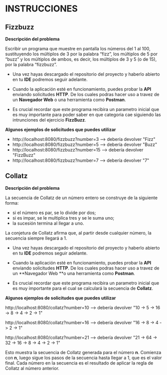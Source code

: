 # INSTRUCCIONES

## **Fizzbuzz**
**Descripción del problema**

Escribir un programa que muestre en pantalla los números del 1 al 100, sustituyendo los múltiplos de 3 por la palabra “fizz”, los múltiplos de 5 por “buzz” y los múltiplos de ambos, es decir, los múltiplos de 3 y 5 (o de 15), por la palabra “fizzbuzz”.

- Una vez hayas descargado el repositorio del proyecto y haberlo abierto en tu **IDE** podremos seguir adelante.

- Cuando la aplicación esté en funcionamiento, puedes probar la **API** enviando solicitudes **HTTP**.  De los cuales podras hacer uso a travez de  un **Navegador Web** o una herramienta como **Postman**.

- Es crucial recordar que este programa recibira un parametro inicial que es muy importante para poder saber en que categoria cae siguiendo las intrunciones del ejercicio **FizzBuzz**.

**Algunos ejemplos de solicitudes que puedes utilizar**
- http://localhost:8080/fizzbuzz?number=3  --> debería devolver "Fizz"
- http://localhost:8080/fizzbuzz?number=5 --> debería devolver "Buzz"
- http://localhost:8080/fizzbuzz?number=15 --> debería devolver "FizzBuzz"
- http://localhost:8080/fizzbuzz?number=7 --> debería devolver "7"


## **Collatz**

**Descripción del problema**

La secuencia de Collatz de un número entero se construye de la siguiente forma:
- si el número es par, se lo divide por dos;
- si es impar, se le multiplica tres y se le suma uno;
- la sucesión termina al llegar a uno.

La conjetura de Collatz afirma que, al partir desde cualquier número, la secuencia siempre llegará a 1.

- Una vez hayas descargado el repositorio del proyecto y haberlo abierto en tu **IDE** podremos seguir adelante.

- Cuando la aplicación esté en funcionamiento, puedes probar la **API** enviando solicitudes **HTTP**.  De los cuales podras hacer uso a travez de  un **Navegador Web **o una herramienta como **Postman**.

- Es crucial recordar que este programa recibira un parametro inicial que es muy importante para el cual se calculará la secuencia de **Collatz**.

**Algunos ejemplos de solicitudes que puedes utilizar**

http://localhost:8080/collatz?number=10  --> debería devolver  "10 -> 5 -> 16 -> 8 -> 4 -> 2 -> 1"

http://localhost:8080/collatz?number=16 --> debería devolver "16 -> 8 -> 4 -> 2 -> 1"

http://localhost:8080/collatz?number=21 --> debería devolver "21 -> 64 -> 32 -> 16 -> 8 -> 4 -> 2 -> 1"

Esto muestra la secuencia de Collatz generada para el número **n**. Comienza con **n**, luego sigue los pasos de la secuencia hasta llegar a 1, que es el valor final. Cada número en la secuencia es el resultado de aplicar la regla de Collatz al número anterior.
